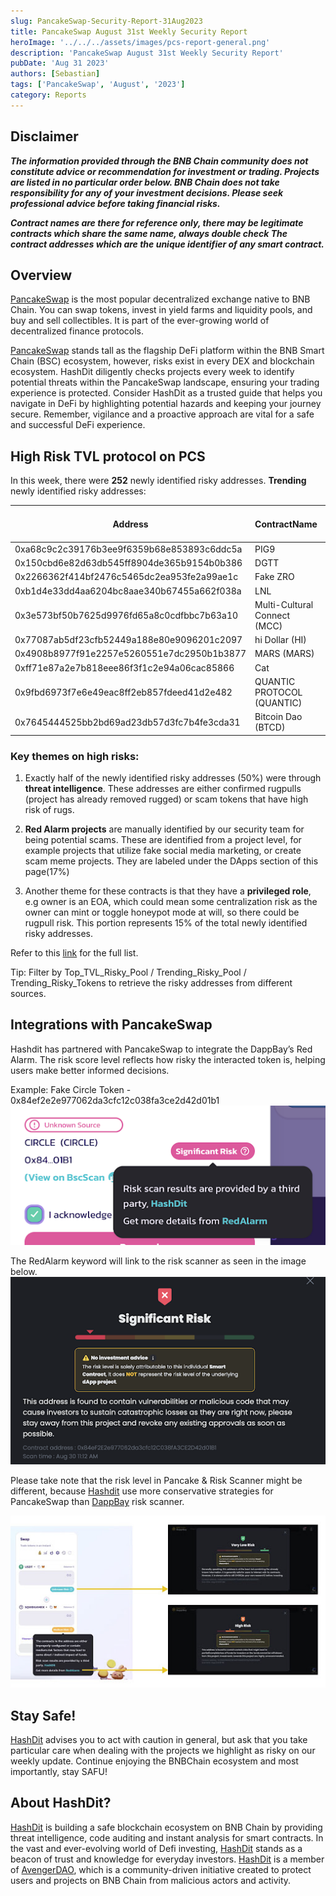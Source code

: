 ```yaml
---
slug: PancakeSwap-Security-Report-31Aug2023
title: PancakeSwap August 31st Weekly Security Report
heroImage: '../../../assets/images/pcs-report-general.png'
description: 'PancakeSwap August 31st Weekly Security Report'
pubDate: 'Aug 31 2023'
authors: [Sebastian]
tags: ['PancakeSwap', 'August', '2023']
category: Reports
---
```


## Disclaimer 


***The information provided through the BNB Chain community does not constitute advice or recommendation for investment or trading. Projects are listed in no particular order below. BNB Chain does not take responsibility for any of your investment decisions. Please seek professional advice before taking financial risks.***

***Contract names are there for reference only, there may be legitimate contracts which share the same name, always double check The contract addresses which are the unique identifier of any smart contract.***

## Overview
[PancakeSwap](https://pancakeswap.finance/) is the most popular decentralized exchange native to BNB Chain. You can swap tokens, invest in yield farms and liquidity pools, and buy and sell collectibles. It is part of the ever-growing world of decentralized finance protocols. 

[PancakeSwap](https://pancakeswap.finance/) stands tall as the flagship DeFi platform within the BNB Smart Chain (BSC) ecosystem, however, risks exist in every DEX and blockchain ecosystem. HashDit diligently checks projects every week to identify potential threats within the PancakeSwap landscape, ensuring your trading experience is protected. Consider HashDit as a trusted guide that helps you navigate in DeFi by highlighting potential hazards and keeping your journey secure. Remember, vigilance and a proactive approach are vital for a safe and successful DeFi experience.

## High Risk TVL protocol on PCS

In this week, there were **252** newly identified risky addresses.
**Trending** newly identified risky addresses: 

| Address      | 	ContractName |	Weekly Active Transactions |
| ----------- | 	----------- |	----------- |
|0xa68c9c2c39176b3ee9f6359b68e853893c6ddc5a|	PIG9|	4788|
|0x150cbd6e82d63db545ff8904de365b9154b0b386|	DGTT|	2370|
|0x2266362f414bf2476c5465dc2ea953fe2a99ae1c|	Fake ZRO|	2296|
|0xb1d4e33dd4aa6204bc8aae340b67455a662f038a|	LNL|	2262|
|0x3e573bf50b7625d9976fd65a8c0cdfbbc7b63a10|	Multi-Cultural Connect (MCC)|	2227|
|0x77087ab5df23cfb52449a188e80e9096201c2097|	hi Dollar (HI)|	1764|
|0x4908b8977f91e2257e5260551e7dc2950b1b3877|	MARS (MARS)|	1203|
|0xff71e87a2e7b818eee86f3f1c2e94a06cac85866|	Cat|	1085|
|0x9fbd6973f7e6e49eac8ff2eb857fdeed41d2e482|	QUANTIC PROTOCOL (QUANTIC)|	1055|
|0x7645444525bb2bd69ad23db57d3fc7b4fe3cda31|	Bitcoin Dao (BTCD)|	1028|

### Key themes on high risks:

1. Exactly half of the newly identified risky addresses (50%) were through **threat intelligence**. These addresses are either confirmed rugpulls (project has already removed rugged) or scam tokens that have high risk of rugs. 

2. **Red Alarm projects** are manually identified by our security team for being potential scams. These are identified from a project level, for example projects that utilize fake social media marketing, or create scam meme projects. They are labeled under the DApps section of this page(17%)

3. Another theme for these contracts is that they have a **privileged role**, e.g owner is an EOA, which could mean some centralization risk as the owner can mint or toggle honeypot mode at will, so there could be rugpull risk. This portion represents 15% of the total newly identified risky addresses.

Refer to this [link](https://github.com/hashdit/hashdit/blob/main/gitbook_source_code/data/08282023_most_popular_risky_address.csv) for the full list.

Tip: Filter by Top_TVL_Risky_Pool / Trending_Risky_Pool / Trending_Risky_Tokens to retrieve the risky addresses from different sources.

## Integrations with PancakeSwap
Hashdit has partnered with PancakeSwap to integrate the DappBay’s Red Alarm. The risk score level reflects how risky the interacted token is, helping users make better informed decisions.


Example: Fake Circle Token - 0x84ef2e2e977062da3cfc12c038fa3ce2d42d01b1
![IMG-1](./1.png)

The RedAlarm keyword will link to the risk scanner as seen in the image below.
![IMG-2](./2.png)

Please take note that the risk level in Pancake & Risk Scanner might be different, because [Hashdit](https://www.hashdit.io/en) use more conservative strategies for PancakeSwap than [DappBay](https://dappbay.bnbchain.org/) risk scanner.

![IMG-3](./3.jpeg)

## Stay Safe!
[HashDit](https://www.hashdit.io/en) advises you to act with caution in general, but ask that you take particular care when dealing with the projects we highlight as risky on our weekly update. Continue enjoying the BNBChain ecosystem and most importantly, stay SAFU!

## About HashDit?
[HashDit](https://www.hashdit.io/en) is building a safe blockchain ecosystem on BNB Chain by providing threat intelligence, code auditing and instant analysis for smart contracts. In the vast and ever-evolving world of Defi investing, [HashDit](https://www.hashdit.io/en) stands as a beacon of trust and knowledge for everyday investors.  [HashDit](https://www.hashdit.io/en) is a member of [AvengerDAO](https://www.bnbchain.org/en/blog/introducing-avengerdao-the-security-initiative-protecting-users-from-malicious-actors/), which is a community-driven initiative created to protect users and projects on BNB Chain from malicious actors and activity.